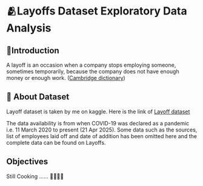 # 🫂Layoffs Dataset Exploratory Data Analysis

## 📍Introduction
A layoff is an occasion when a company stops employing someone, sometimes temporarily, because the company does not have enough money or enough work. ([Cambridge dictionary](https://dictionary.cambridge.org/dictionary/english/layoff))

## 📂 About Dataset
Layoff dataset is taken by me on kaggle. Here is the link of [Layoff dataset](https://www.kaggle.com/datasets/swaptr/layoffs-2022/data)

The data availability is from when COVID-19 was declared as a pandemic i.e. 11 March 2020 to present (21 Apr 2025).
Some data such as the sources, list of employees laid off and date of addition has been omitted here and the complete data can be found on Layoffs.

## Objectives
Still Cooking ...... 🍳🍳🍴🍴
